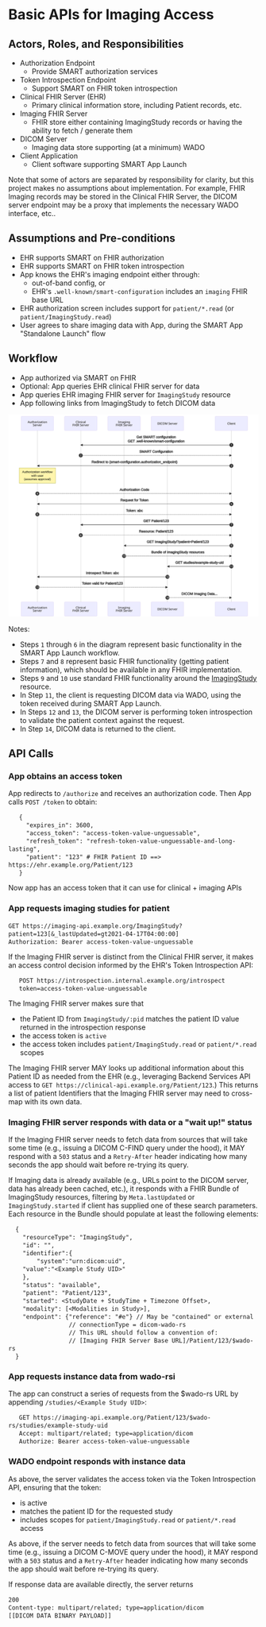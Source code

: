# Basic APIs for Imaging Access

## Actors, Roles, and Responsibilities

* Authorization Endpoint
  * Provide SMART authorization services
* Token Introspection Endpoint
  * Support SMART on FHIR token introspection
* Clinical FHIR Server (EHR)
  * Primary clinical information store, including Patient records, etc.
* Imaging FHIR Server
  * FHIR store either containing ImagingStudy records or having the ability to fetch / generate them
* DICOM Server
  * Imaging data store supporting (at a minimum) WADO
* Client Application
  * Client software supporting SMART App Launch

Note that some of actors are separated by responsibility for clarity, but this project makes no assumptions about implementation.  For example, FHIR Imaging records may be stored in the Clinical FHIR Server, the DICOM server endpoint may be a proxy that implements the necessary WADO interface, etc..

## Assumptions and Pre-conditions

* EHR supports SMART on FHIR authorization
* EHR supports SMART on FHIR token introspection
* App knows the EHR's imaging endpoint either through:
  * out-of-band config, or
  * EHR's `.well-known/smart-configuration` includes an `imaging` FHIR base URL
* EHR authorization screen includes support for `patient/*.read` (or `patient/ImagingStudy.read`)
* User agrees to share imaging data with App, during the SMART App "Standalone Launch" flow

## Workflow

* App authorized via SMART on FHIR
* Optional: App queries EHR clinical FHIR server for data
* App queries EHR imaging FHIR server for `ImagingStudy` resource
* App following links from ImagingStudy to fetch DICOM data

![Workflow Diagram Flow Chart](./diagram-workflow.svg)

Notes:
* Steps `1` through `6` in the diagram represent basic functionality in the SMART App Launch workflow.
* Steps `7` and `8` represent basic FHIR functionality (getting patient information), which should be available in any FHIR implementation.
* Steps `9` and `10` use standard FHIR functionality around the [ImagingStudy](http://hl7.org/fhir/imagingstudy.html) resource.
* In Step `11`, the client is requesting DICOM data via WADO, using the token received during SMART App Launch.
* In Steps `12` and `13`, the DICOM server is performing token introspection to validate the patient context against the request.
* In Step `14`, DICOM data is returned to the client.

## API Calls

### App obtains an access token 

App redirects to `/authorize` and receives an authorization code. Then App calls `POST /token` to obtain:

```
   {
     "expires_in": 3600,
     "access_token": "access-token-value-unguessable",
     "refresh_token": "refresh-token-value-unguessable-and-long-lasting",
     "patient": "123" # FHIR Patient ID ==> https://ehr.example.org/Patient/123
   }
```

Now app has an access token that it can use for clinical + imaging APIs

### App requests imaging studies for patient

    GET https://imaging-api.example.org/ImagingStudy?patient=123[&_lastUpdated=gt2021-04-17T04:00:00]
    Authorization: Bearer access-token-value-unguessable

If the Imaging FHIR server is distinct from the Clinical FHIR server, it makes an access control decision informed by the EHR's Token Introspection API:

```
   POST https://introspection.internal.example.org/introspect
   token=access-token-value-unguessable
```

The Imaging FHIR server makes sure that 
* the Patient ID from `ImagingStudy/:pid` matches the patient ID value returned in the introspection response
* the access token is `active`
* the access token includes `patient/ImagingStudy.read` or `patient/*.read` scopes

The Imaging FHIR server MAY looks up additional information about this Patient ID as needed from the EHR (e.g., leveraging Backend Services API access to `GET https://clinical-api.example.org/Patient/123`.) This returns a list of patient Identifiers that the Imaging FHIR server may need to cross-map with its own data.

### Imaging FHIR server responds with data or a "wait up!" status

If the Imaging FHIR server needs to fetch data from sources that will take some time (e.g., issuing a DICOM C-FIND query under the hood), it MAY respond with a `503` status and a `Retry-After` header indicating how many seconds the app should wait before re-trying its query.

If Imaging data is already available (e.g., URLs point to the DICOM server, data has already been cached, etc.), it responds with a FHIR Bundle of ImagingStudy resources, filtering by `Meta.lastUpdated` or `ImagingStudy.started` if client has supplied one of these search parameters. Each resource in the Bundle should populate at least the following elements:

```
  {
    "resourceType": "ImagingStudy",
    "id": "",
    "identifier":{
        "system":"urn:dicom:uid",
	"value":"<Example Study UID>"
    },
    "status": "available",
    "patient": "Patient/123",
    "started": <StudyDate + StudyTime + Timezone Offset>,
    "modality": [<Modalities in Study>],
    "endpoint": {"reference": "#e"} // May be "contained" or external
                 // connectionType = dicom-wado-rs
                 // This URL should follow a convention of:
                 // [Imaging FHIR Server Base URL]/Patient/123/$wado-rs
  }
```

### App requests instance data from wado-rsi

The app can construct a series of requests from the $wado-rs URL by appending `/studies/<Example Study UID>`:

```
   GET https://imaging-api.example.org/Patient/123/$wado-rs/studies/example-study-uid
   Accept: multipart/related; type=application/dicom
   Authorize: Bearer access-token-value-unguessable
```

### WADO endpoint responds with instance data

As above, the server validates the access token via the Token Introspection API, ensuring that the token:
* is active
* matches the patient ID for the requested study
* includes scopes for `patient/ImagingStudy.read` or `patient/*.read` access

As above, if the server needs to fetch data from sources that will take some time (e.g., issuing a DICOM C-MOVE query under the hood), it MAY respond with a `503` status and a `Retry-After` header indicating how many seconds the app should wait before re-trying its query.

If response data are available directly, the server returns

 ```
200
 Content-type: multipart/related; type=application/dicom
 [[DICOM DATA BINARY PAYLOAD]]
```
